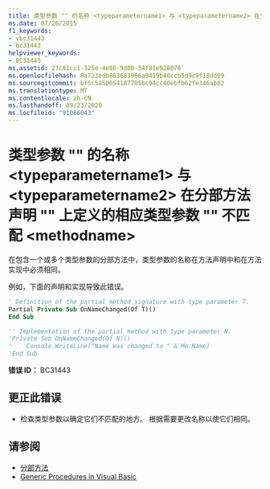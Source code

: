 ```yaml
---
title: 类型参数 "" 的名称 <typeparametername1> 与 <typeparametername2> 在分部方法声明 "" 上定义的相应类型参数 "" 不匹配 <methodname>
ms.date: 07/20/2015
f1_keywords:
- vbc31443
- bc31443
helpviewer_keywords:
- BC31443
ms.assetid: 27c81cc1-325e-4e86-9d00-34f81e928076
ms.openlocfilehash: 8a723edb863683966a9459b40ccb5d9c9f18dd09
ms.sourcegitcommit: bf5c5850654187705bc94cc40ebfb62fe346ab02
ms.translationtype: MT
ms.contentlocale: zh-CN
ms.lasthandoff: 09/23/2020
ms.locfileid: "91066043"
---
```

# <a name="name-of-type-parameter-typeparametername1-does-not-match-typeparametername2-the-corresponding-type-parameter-defined-on-the-partial-method-declaration-methodname"></a>类型参数 "" 的名称 \<typeparametername1> 与 \<typeparametername2> 在分部方法声明 "" 上定义的相应类型参数 "" 不匹配 \<methodname>

在包含一个或多个类型参数的分部方法中，类型参数的名称在方法声明中和在方法实现中必须相同。  
  
 例如，下面的声明和实现导致此错误。  
  
```vb  
' Definition of the partial method signature with type parameter T.  
Partial Private Sub OnNameChanged(Of T)()  
End Sub  
```  
  
```vb  
'' Implementation of the partial method with type parameter N.  
'Private Sub OnNameChanged(Of N)()  
'    Console.WriteLine("Name was changed to " & Me.Name)  
'End Sub  
```  
  
 **错误 ID：** BC31443  
  
## <a name="to-correct-this-error"></a>更正此错误  
  
- 检查类型参数以确定它们不匹配的地方。 根据需要更改名称以使它们相同。  
  
## <a name="see-also"></a>请参阅

- [分部方法](../programming-guide/language-features/procedures/partial-methods.md)
- [Generic Procedures in Visual Basic](../programming-guide/language-features/data-types/generic-procedures.md)
